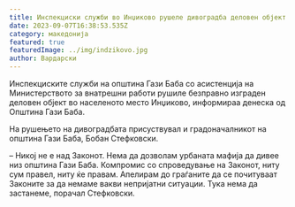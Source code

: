 ```yaml
---
title: Инспекциски служби во Инџиково рушеле дивоградба деловен објект
date: 2023-09-07T16:38:53.535Z
category: македонија
featured: true
featuredImage: ../img/indzikovo.jpg
author: Вардарски
---
```

<!--StartFragment-->

Инспекциските служби на општина Гази Баба со асистенција на Министерството за внатрешни работи рушиле безправно изграден деловен објект во населеното место Инџиково, информираа денеска од Општина Гази Баба.



<!--EndFragment--><!--StartFragment-->

На рушењето на дивоградбата присуствувал и градоначалникот на општина Гази Баба, Бобан Стефковски. 



<!--EndFragment--><!--StartFragment-->

– Никој не е над Законот. Нема да дозволам урбаната мафија да дивее низ општина Гази Баба. Компромис со спроведување на Законот, ниту сум правел, ниту ќе правам. Апелирам до граѓаните да се почитуваат Законите за да немаме вакви непријатни ситуации. Тука нема да застанеме, порачал Стефковски.

<!--EndFragment-->